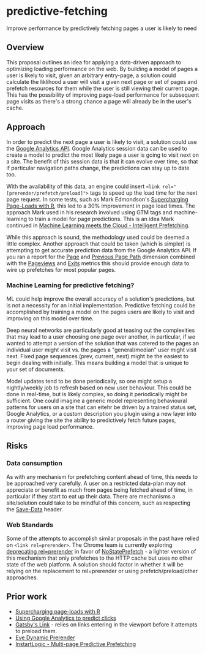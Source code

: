 # predictive-fetching
Improve performance by predictively fetching pages a user is likely to need

## Overview

This proposal outlines an idea for applying a data-driven approach to optimizing loading performance on the web. By building a model of pages a user is likely to visit, given an arbitrary entry-page, a solution could calculate the liklihood a user will visit a given next page or set of pages and prefetch resources for them while the user is still viewing their current page. This has the possibility of improving page-load performance for subsequent page visits as there's a strong chance a page will already be in the user's cache.

## Approach 

In order to predict the next page a user is likely to visit, a solution could use the [Google Analytics API](https://developers.google.com/analytics/devguides/reporting/core/v4/). Google Analytics session data can be used to create a model to predict the most likely page a user is going to visit next on a site. The benefit of this session data is that it can evolve over time, so that if particular navigation paths change, the predictions can stay up to date too. 

With the availability of this data, an engine could insert `<link rel="[prerender/prefetch/preload]">` tags to speed up the load time for the next page request. In some tests, such as Mark Edmondson's [Supercharging Page-Loads with R](http://code.markedmondson.me/predictClickOpenCPU/supercharge.html), this led to a 30% improvement in page load times. The approach Mark used in his research involved using GTM tags and machine-learning to train a model for page predictions. This is an idea Mark continued in [Machine Learning meets the Cloud - Intelligent Prefetching](https://iihnordic.com/blog/machine-learning-meets-the-cloud-intelligent-prefetching/).

While this approach is sound, the methodology used could be deemed a little complex. Another approach that could be taken (which is simpler) is attempting to get accurate prediction data from the Google Analytics API. If you ran a report for the [Page](https://developers.google.com/analytics/devguides/reporting/core/dimsmets#view=detail&group=page_tracking&jump=ga_pagepath) and [Previous Page Path](https://developers.google.com/analytics/devguides/reporting/core/dimsmets#view=detail&group=page_tracking&jump=ga_previouspagepath) dimension combined with the [Pageviews](https://developers.google.com/analytics/devguides/reporting/core/dimsmets#view=detail&group=page_tracking&jump=ga_pageviews) and [Exits](https://developers.google.com/analytics/devguides/reporting/core/dimsmets#view=detail&group=page_tracking&jump=ga_exits) metrics this should provide enough data to wire up prefetches for most popular pages.

### Machine Learning for predictive fetching?

ML could help improve the overall accuracy of a solution's predictions, but is not a necessity for an initial implementation. Predictive fetching could be accomplished by training a model on the pages users are likely to visit and improving on this model over time. 

Deep neural networks are particularly good at teasing out the complexities that may lead to a user choosing one page over another, in particular, if we wanted to attempt a version of the solution that was catered to the pages an individual user might visit vs. the pages a "general/median" user might visit next. Fixed page sequences (prev, current, next) might be the easiest to begin dealing with initially. This means building a model that is unique to your set of documents. 

Model updates tend to be done periodically, so one might setup a nightly/weekly job to refresh based on new user behaviour. This could be done in real-time, but is likely complex, so doing it periodically might be sufficient. One could imagine a generic model representing behavioural patterns for users on a site that can eitehr be driven by a trained status set, Google Analytics, or a custom description you plugin using a new layer into a router giving the site the ability to predictively fetch future pages, improving page load performance.

## Risks

### Data consumption

As with any mechanism for prefetching content ahead of time, this needs to be approached very carefully. A user on a restricted data-plan may not appreciate or benefit as much from pages being fetched ahead of time, in particular if they start to eat up their data. There are mechanisms a site/solution could take to be mindful of this concern, such as respecting the [Save-Data](https://developers.google.com/web/updates/2016/02/save-data) header. 

### Web Standards

Some of the attempts to accomplish similar proposals in the past have relied on `<link rel=prerender>`. The Chrome team is currently exploring [deprecating rel=prerender](https://groups.google.com/a/chromium.org/forum/#!topic/blink-dev/0nSxuuv9bBw) in favor of [NoStatePrefetch](https://docs.google.com/document/d/16VCYGGWau483IMSxODpg5faZny1FJ6vNK2v-BuM5EhU/edit#) - a lighter version of this mechanism that only prefetches to the HTTP cache but uses no other state of the web platform. A solution should factor in whether it will be relying on the replacement to rel=prerender or using prefetch/preload/other approaches.


## Prior work

* [Supercharging page-loads with R](http://code.markedmondson.me/predictClickOpenCPU/supercharge.html)
* [Using Google Analytics to predict clicks](https://www.noisetosignal.io/2016/11/using-google-analytics-to-predict-clicks-and-speed-up-your-website/)
* [Gatsby's Link](https://github.com/gatsbyjs/gatsby/tree/master/packages/gatsby-link) - relies on links entering in the viewport before it attempts to preload them.
* [Eve Dynamic Prerender](https://wordpress.org/plugins/eve-dynamic-prerender/)
* [InstartLogic - Multi-page Predictive Prefetching](https://www.instartlogic.com/blog/predicting-future-multi-page-predictive-prefetching)




